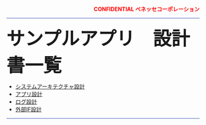 <div style="text-align:right">
  <strong style="color:red;">CONFIDENTIAL ベネッセコーポレーション</strong>
  <hr style="background-color:#3f50b5;">
</div>

<p><b><font size="7">サンプルアプリ　設計書一覧</font></b></p>

- [システムアーキテクチャ設計](《機密》システムアーキテクチャ設計.md)
- [アプリ設計](《機密》アプリ設計.md)
- [ログ設計](《機密》ログ設計.md)
- [外部IF設計](《機密》外部IF設計.md)

<div style="text-align:right">
  <hr style="background-color:#3f50b5;">
</div>
